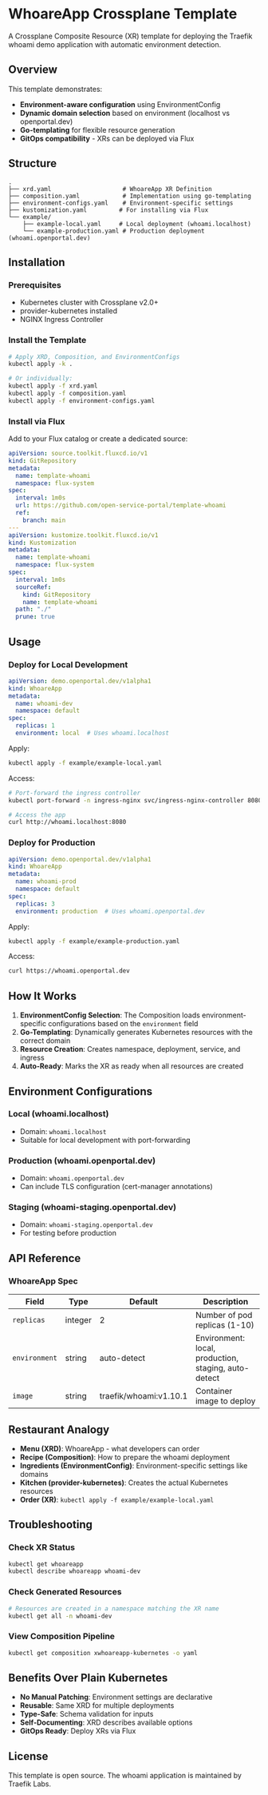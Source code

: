 # WhoareApp Crossplane Template

A Crossplane Composite Resource (XR) template for deploying the Traefik whoami demo application with automatic environment detection.

## Overview

This template demonstrates:
- **Environment-aware configuration** using EnvironmentConfig
- **Dynamic domain selection** based on environment (localhost vs openportal.dev)
- **Go-templating** for flexible resource generation  
- **GitOps compatibility** - XRs can be deployed via Flux

## Structure

```
.
├── xrd.yaml                    # WhoareApp XR Definition
├── composition.yaml            # Implementation using go-templating
├── environment-configs.yaml    # Environment-specific settings
├── kustomization.yaml         # For installing via Flux
└── example/
    ├── example-local.yaml     # Local deployment (whoami.localhost)
    └── example-production.yaml # Production deployment (whoami.openportal.dev)
```

## Installation

### Prerequisites
- Kubernetes cluster with Crossplane v2.0+
- provider-kubernetes installed
- NGINX Ingress Controller

### Install the Template

```bash
# Apply XRD, Composition, and EnvironmentConfigs
kubectl apply -k .

# Or individually:
kubectl apply -f xrd.yaml
kubectl apply -f composition.yaml
kubectl apply -f environment-configs.yaml
```

### Install via Flux

Add to your Flux catalog or create a dedicated source:

```yaml
apiVersion: source.toolkit.fluxcd.io/v1
kind: GitRepository
metadata:
  name: template-whoami
  namespace: flux-system
spec:
  interval: 1m0s
  url: https://github.com/open-service-portal/template-whoami
  ref:
    branch: main
---
apiVersion: kustomize.toolkit.fluxcd.io/v1
kind: Kustomization
metadata:
  name: template-whoami
  namespace: flux-system
spec:
  interval: 1m0s
  sourceRef:
    kind: GitRepository
    name: template-whoami
  path: "./"
  prune: true
```

## Usage

### Deploy for Local Development

```yaml
apiVersion: demo.openportal.dev/v1alpha1
kind: WhoareApp
metadata:
  name: whoami-dev
  namespace: default
spec:
  replicas: 1
  environment: local  # Uses whoami.localhost
```

Apply:
```bash
kubectl apply -f example/example-local.yaml
```

Access:
```bash
# Port-forward the ingress controller
kubectl port-forward -n ingress-nginx svc/ingress-nginx-controller 8080:80

# Access the app
curl http://whoami.localhost:8080
```

### Deploy for Production

```yaml
apiVersion: demo.openportal.dev/v1alpha1
kind: WhoareApp
metadata:
  name: whoami-prod
  namespace: default
spec:
  replicas: 3
  environment: production  # Uses whoami.openportal.dev
```

Apply:
```bash
kubectl apply -f example/example-production.yaml
```

Access:
```bash
curl https://whoami.openportal.dev
```

## How It Works

1. **EnvironmentConfig Selection**: The Composition loads environment-specific configurations based on the `environment` field
2. **Go-Templating**: Dynamically generates Kubernetes resources with the correct domain
3. **Resource Creation**: Creates namespace, deployment, service, and ingress
4. **Auto-Ready**: Marks the XR as ready when all resources are created

## Environment Configurations

### Local (whoami.localhost)
- Domain: `whoami.localhost`
- Suitable for local development with port-forwarding

### Production (whoami.openportal.dev)
- Domain: `whoami.openportal.dev`
- Can include TLS configuration (cert-manager annotations)

### Staging (whoami-staging.openportal.dev)
- Domain: `whoami-staging.openportal.dev`
- For testing before production

## API Reference

### WhoareApp Spec

| Field | Type | Default | Description |
|-------|------|---------|-------------|
| `replicas` | integer | 2 | Number of pod replicas (1-10) |
| `environment` | string | auto-detect | Environment: local, production, staging, auto-detect |
| `image` | string | traefik/whoami:v1.10.1 | Container image to deploy |

## Restaurant Analogy

- **Menu (XRD)**: WhoareApp - what developers can order
- **Recipe (Composition)**: How to prepare the whoami deployment
- **Ingredients (EnvironmentConfig)**: Environment-specific settings like domains
- **Kitchen (provider-kubernetes)**: Creates the actual Kubernetes resources
- **Order (XR)**: `kubectl apply -f example/example-local.yaml`

## Troubleshooting

### Check XR Status
```bash
kubectl get whoareapp
kubectl describe whoareapp whoami-dev
```

### Check Generated Resources
```bash
# Resources are created in a namespace matching the XR name
kubectl get all -n whoami-dev
```

### View Composition Pipeline
```bash
kubectl get composition xwhoareapp-kubernetes -o yaml
```

## Benefits Over Plain Kubernetes

- **No Manual Patching**: Environment settings are declarative
- **Reusable**: Same XRD for multiple deployments
- **Type-Safe**: Schema validation for inputs
- **Self-Documenting**: XRD describes available options
- **GitOps Ready**: Deploy XRs via Flux

## License

This template is open source. The whoami application is maintained by Traefik Labs.